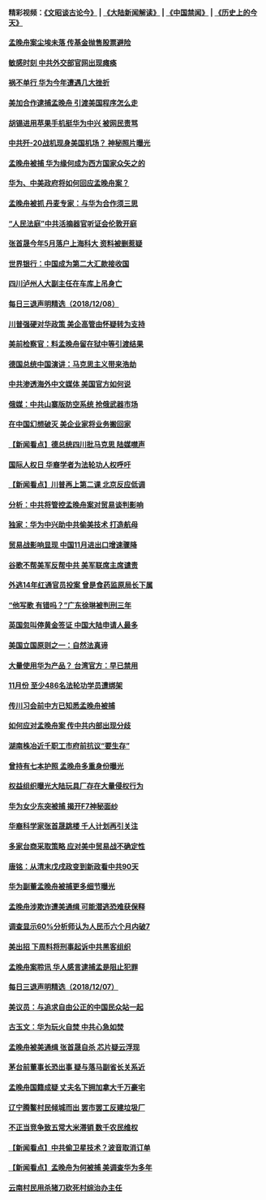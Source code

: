 #### 精彩视频：[《文昭谈古论今》](https://github.com/gfw-breaker/wenzhao/blob/master/README.md?t=12091530) | [《大陆新闻解读》](https://github.com/gfw-breaker/ntdtv-comedy/blob/master/README.md?t=12091530) | [《中国禁闻》](https://github.com/gfw-breaker/ntdtv-news/blob/master/README.md?t=12091530) | [《历史上的今天》](https://github.com/gfw-breaker/today-in-history/blob/master/README.md?t=12091530) 


#### [孟晚舟案尘埃未落 传基金抛售股票避险](../pages/nsc413/n10899673.md?t=12091530) 

#### [敏感时刻 中共外交部官网出现瘫痪](../pages/nsc413/n10899799.md?t=12091530) 

#### [祸不单行 华为今年遭遇几大挫折](../pages/nsc413/n10899825.md?t=12091530) 

#### [美加合作逮捕孟晚舟 引渡美国程序怎么走](../pages/nsc413/n10899536.md?t=12091530) 

#### [胡锡进用苹果手机挺华为中兴 被网民责骂](../pages/nsc413/n10899558.md?t=12091530) 

#### [中共歼-20战机现身美国机场？ 神秘照片曝光](../pages/nsc413/n10899663.md?t=12091530) 

#### [孟晚舟被捕 华为缘何成为西方国家众矢之的](../pages/nsc413/n10899515.md?t=12091530) 

#### [华为、中美政府将如何回应孟晚舟案？](../pages/nsc413/n10899591.md?t=12091530) 

#### [孟晚舟被抓 丹麦专家：与华为合作须三思](../pages/nsc413/n10899564.md?t=12091530) 

#### [“人民法庭”中共活摘器官听证会伦敦开庭](../pages/nsc413/n10899563.md?t=12091530) 

#### [张首晟今年5月落户上海科大 资料被删惹疑](../pages/nsc413/n10899519.md?t=12091530) 

#### [世界银行：中国成为第二大汇款接收国](../pages/nsc413/n10899513.md?t=12091530) 

#### [四川泸州人大副主任在车库上吊身亡](../pages/nsc413/n10899498.md?t=12091530) 

#### [每日三退声明精选（2018/12/08）](../pages/nsc413/n10899495.md?t=12091530) 

#### [川普强硬对华政策 美企高管由怀疑转为支持](../pages/nsc413/n10899481.md?t=12091530) 

#### [美前检察官：料孟晚舟留在狱中等引渡结果](../pages/nsc413/n10899248.md?t=12091530) 

#### [德国总统中国演讲：马克思主义带来浩劫](../pages/nsc413/n10899251.md?t=12091530) 

#### [中共渗透海外中文媒体 美国官方如何说](../pages/nsc413/n10893253.md?t=12091530) 

#### [俄媒：中共山寨版防空系统 抢俄武器市场](../pages/nsc413/n10899363.md?t=12091530) 

#### [在中国幻想破灭 美企业家将业务搬回家](../pages/nsc413/n10899238.md?t=12091530) 

#### [【新闻看点】德总统四川批马克思 陆媒噤声](../pages/nsc413/n10899297.md?t=12091530) 

#### [国际人权日 华裔学者为法轮功人权呼吁](../pages/nsc413/n10899011.md?t=12091530) 

#### [【新闻看点】川普再上第二课 北京反应低调](../pages/nsc413/n10899200.md?t=12091530) 

#### [分析：中共将管控孟晚舟案对贸易谈判影响](../pages/nsc413/n10899115.md?t=12091530) 

#### [独家：华为中兴助中共偷美技术 打造航母](../pages/nsc413/n10899158.md?t=12091530) 

#### [贸易战影响显现 中国11月进出口增速骤降](../pages/nsc413/n10899155.md?t=12091530) 

#### [谷歌不帮美军反帮中共 美军联席主席谴责](../pages/nsc413/n10899167.md?t=12091530) 

#### [外逃14年红通官员投案 曾是食药监原局长下属](../pages/nsc413/n10898727.md?t=12091530) 

#### [“他写歌 有错吗？”广东徐琳被判刑三年](../pages/nsc413/n10898480.md?t=12091530) 


#### [英国忽叫停黄金签证 中国大陆申请人最多](../pages/nsc413/n10898953.md?t=12091530) 

#### [美国立国原则之一：自然法真谛](../pages/nsc413/n10888841.md?t=12091530) 

#### [大量使用华为产品？ 台湾官方：早已禁用](../pages/nsc413/n10898855.md?t=12091530) 

#### [11月份 至少486名法轮功学员遭绑架](../pages/nsc413/n10897103.md?t=12091530) 

#### [传川习会前中方已知悉孟晚舟被捕](../pages/nsc413/n10898802.md?t=12091530) 

#### [如何应对孟晚舟案 传中共内部出现分歧](../pages/nsc413/n10898719.md?t=12091530) 

#### [湖南株冶近千职工市府前抗议“要生存”](../pages/nsc413/n10898415.md?t=12091530) 

#### [曾持有七本护照 孟晚舟多重身份曝光](../pages/nsc413/n10898709.md?t=12091530) 

#### [权益组织曝光大陆玩具厂存在大量侵权行为](../pages/nsc413/n10898535.md?t=12091530) 

#### [华为女少东突被捕 揭开F7神秘面纱](../pages/nsc413/n10898388.md?t=12091530) 

#### [华裔科学家张首晟跳楼 千人计划再引关注](../pages/nsc413/n10898446.md?t=12091530) 

#### [多家台商采取策略 应对美中贸易战不确定性](../pages/nsc413/n10898584.md?t=12091530) 

#### [唐铭：从清末戊戌政变到新政看中共90天](../pages/nsc413/n10898616.md?t=12091530) 

#### [华为副董孟晚舟被捕更多细节曝光](../pages/nsc413/n10898545.md?t=12091530) 

#### [孟晚舟涉欺诈遭美通缉 可能潜逃恐难获保释](../pages/nsc413/n10898102.md?t=12091530) 

#### [调查显示60%分析师认为人民币六个月内破7](../pages/nsc413/n10898346.md?t=12091530) 

#### [美出招  下周料将刑事起诉中共黑客组织](../pages/nsc413/n10898123.md?t=12091530) 

#### [孟晚舟案聆讯 华人感言逮捕孟是阻止犯罪](../pages/nsc413/n10898411.md?t=12091530) 

#### [每日三退声明精选（2018/12/07）](../pages/nsc413/n10898372.md?t=12091530) 

#### [美议员：与追求自由公正的中国民众站一起](../pages/nsc413/n10897863.md?t=12091530) 

#### [古玉文：华为玩火自焚 中共心急如焚](../pages/nsc413/n10898321.md?t=12091530) 

#### [孟晚舟被美通缉 张首晟自杀 芯片疑云浮现](../pages/nsc413/n10897701.md?t=12091530) 

#### [茅台前董事长恐出事 疑与落马副省长关系近](../pages/nsc413/n10898145.md?t=12091530) 

#### [孟晚舟国籍成疑 丈夫名下拥加拿大千万豪宅](../pages/nsc413/n10898165.md?t=12091530) 

#### [辽宁腾鳌村民倾城而出 罢市罢工反建垃圾厂](../pages/nsc413/n10898128.md?t=12091530) 

#### [不正当竞争致五常大米滞销 数千农民维权](../pages/nsc413/n10897548.md?t=12091530) 

#### [【新闻看点】中共偷卫星技术？波音取消订单](../pages/nsc413/n10897878.md?t=12091530) 

#### [【新闻看点】孟晚舟为何被捕 美调查华为多年](../pages/nsc413/n10897596.md?t=12091530) 

#### [云南村民用杀猪刀砍死村综治办主任](../pages/nsc413/n10898094.md?t=12091530) 

